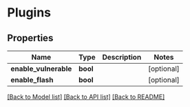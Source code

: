 # Plugins

## Properties
Name | Type | Description | Notes
------------ | ------------- | ------------- | -------------
**enable_vulnerable** | **bool** |  | [optional] 
**enable_flash** | **bool** |  | [optional] 

[[Back to Model list]](../README.md#documentation-for-models) [[Back to API list]](../README.md#documentation-for-api-endpoints) [[Back to README]](../README.md)


